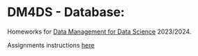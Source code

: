 # DM4DS - Database:

Homeworks for [Data Management for Data Science](https://www.diag.uniroma1.it/rosati/dmds/) 2023/2024.

Assignments instructions [here](https://www.diag.uniroma1.it/~rosati/dmds-2223/homework.htm)


